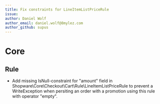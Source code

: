 ```yaml
---
title: Fix constraints for LineItemListPriceRule
issue:
author: Daniel Wolf
author_email: daniel.wolf@8mylez.com
author_github: supus
---
```

# Core
## Rule
* Add missing IsNull-constraint for "amount" field in Shopware\Core\Checkout\Cart\Rule\LineItemListPriceRule to prevent a WriteException when persiting an order with a promotion using this rule with operator "empty".